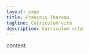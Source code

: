 ```yaml
---
layout: page
title: François Thareau
tagline: Curriculum vitæ
description: Curriculum vitæ
---
```


content